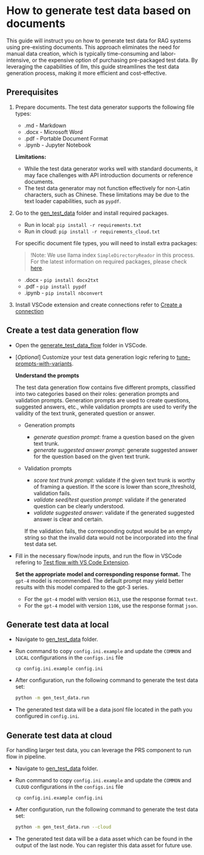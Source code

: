 # How to generate test data based on documents
This guide will instruct you on how to generate test data for RAG systems using pre-existing documents.
This approach eliminates the need for manual data creation, which is typically time-consuming and labor-intensive, or the expensive option of purchasing pre-packaged test data.
By leveraging the capabilities of llm, this guide streamlines the test data generation process, making it more efficient and cost-effective.


## Prerequisites

1. Prepare documents. The test data generator supports the following file types:
    - .md - Markdown
    - .docx - Microsoft Word
    - .pdf - Portable Document Format
    - .ipynb - Jupyter Notebook

    **Limitations:**

    - While the test data generator works well with standard documents, it may face challenges with API introduction documents or reference documents.
    - The test data generator may not function effectively for non-Latin characters, such as Chinese. These limitations may be due to the text loader capabilities, such as `pypdf`.

2. Go to the [gen_test_data](../../examples/gen_test_data) folder and install required packages. 
    - Run in local: `pip install -r requirements.txt`
    - Run in cloud: `pip install -r requirements_cloud.txt`
  
    For specific document file types, you will need to install extra packages:
      > !Note: We use llama index `SimpleDirectoryReador` in this process. For the latest information on required packages, please check [here](https://docs.llamaindex.ai/en/stable/examples/data_connectors/simple_directory_reader.html).
      - .docx - `pip install docx2txt`
      - .pdf - `pip install pypdf`
      - .ipynb - `pip install nbconvert`

3. Install VSCode extension and create connections refer to [Create a connection](https://microsoft.github.io/promptflow/how-to-guides/manage-connections.html#create-a-connection)


## Create a test data generation flow
  - Open the [generate_test_data_flow](../../examples/gen_test_data/generate_test_data_flow/) folder in VSCode. 


  - [*Optional*] Customize your test data generation logic refering to [tune-prompts-with-variants](https://microsoft.github.io/promptflow/how-to-guides/tune-prompts-with-variants.html). 

    **Understand the prompts**
    
    The test data generation flow contains five different prompts, classified into two categories based on their roles: generation prompts and validation prompts. Generation prompts are used to create questions, suggested answers, etc., while validation prompts are used to verify the validity of the text trunk, generated question or answer.
    - Generation prompts
      - *generate question prompt*: frame a question based on the given text trunk.
      - *generate suggested answer prompt*: generate suggested answer for the question based on the given text trunk.
    - Validation prompts
      - *score text trunk prompt*: validate if the given text trunk is worthy of framing a question. If the score is lower than score_threshold, validation fails.
      - *validate seed/test question prompt*: validate if the generated question can be clearly understood.
      - *validate suggested answer*: validate if the generated suggested answer is clear and certain.

      If the validation fails, the corresponding output would be an empty string so that the invalid data would not be incorporated into the final test data set.
    
  
  
  - Fill in the necessary flow/node inputs, and run the flow in VSCode refering to [Test flow with VS Code Extension](https://microsoft.github.io/promptflow/how-to-guides/init-and-test-a-flow.html#visual-editor-on-the-vs-code-for-prompt-flow).

    **Set the appropriate model and corresponding response format.** The `gpt-4` model is recommended. The default prompt may yield better results with this model compared to the gpt-3 series.
      - For the `gpt-4` model with version `0613`, use the response format `text`.
      - For the `gpt-4` model with version `1106`, use the response format `json`.

 
## Generate test data at local
- Navigate to [gen_test_data](../../examples/gen_test_data_gen) folder.

- Run command to copy `config.ini.example` and update the `COMMON` and `LOCAL` configurations in the `configs.ini` file
    ```
    cp config.ini.example config.ini
    ```
  
- After configuration, run the following command to generate the test data set:
  ```bash
  python -m gen_test_data.run
  ```
- The generated test data will be a data jsonl file located in the path you configured in `config.ini`.


## Generate test data at cloud
For handling larger test data, you can leverage the PRS component to run flow in pipeline.
- Navigate to [gen_test_data](../../examples/gen_test_data_gen) folder.

- Run command to copy `config.ini.example` and update the `COMMON` and `CLOUD` configurations in the `configs.ini` file
    ```
    cp config.ini.example config.ini
    ```
- After configuration, run the following command to generate the test data set:
  ```bash
  python -m gen_test_data.run --cloud
  ``` 
  
- The generated test data will be a data asset which can be found in the output of the last node. You can register this data asset for future use.
